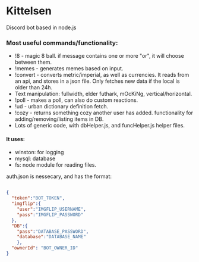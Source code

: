 # Kittelsen
Discord bot based in node.js

### Most useful commands/functionality:

* !8 - magic 8 ball. if message contains one or more "or", it will choose between them.
* !memes - generates memes based on input. 
* !convert - converts metric/imperial, as well as currencies. It reads from an api, and stores in a json file. Only fetches new data if the local is older than 24h.
* Text manipulation: fullwidth, elder futhark, mOcKiNg, vertical/horizontal.
* !poll - makes a poll, can also do custom reactions.
* !ud - urban dictionary definition fetch.
* !cozy - returns something cozy another user has added. functionality for adding/removing/listing items in DB. 
* Lots of generic code, with dbHelper.js, and funcHelper.js helper files.


#### It uses:
* winston: for logging
* mysql: database
* fs: node module for reading files.


auth.json is nessecary, and has the format:
```json

{
  "token":"BOT_TOKEN",   
  "imgflip":{
    "user":"IMGFLIP_USERNAME",
    "pass":"IMGFLIP_PASSWORD"
  },
  "DB":{
    "pass":"DATABASE_PASSWORD",
    "database":"DATABASE_NAME"
    },
  "ownerId": "BOT_OWNER_ID"
}
```
